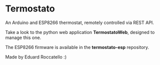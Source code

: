 # Termostato
An Arduino and ESP8266 thermostat, remotely controlled via REST API.

Take a look to the python web application **TermostatoWeb**, designed to manage this one.

The ESP8266 firmware is available in the **termostato-esp** repository.

Made by Eduard Roccatello :)

